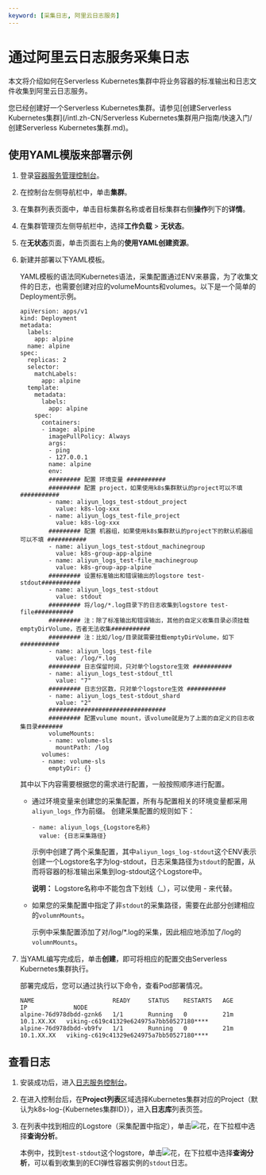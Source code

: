 ```yaml
---
keyword: [采集日志, 阿里云日志服务]
---
```


# 通过阿里云日志服务采集日志

本文将介绍如何在Serverless Kubernetes集群中将业务容器的标准输出和日志文件收集到阿里云日志服务。

您已经创建好一个Serverless Kubernetes集群。请参见[创建Serverless Kubernetes集群](/intl.zh-CN/Serverless Kubernetes集群用户指南/快速入门/创建Serverless Kubernetes集群.md)。

## 使用YAML模版来部署示例

1.  登录[容器服务管理控制台](https://cs.console.aliyun.com)。

2.  在控制台左侧导航栏中，单击**集群**。

3.  在集群列表页面中，单击目标集群名称或者目标集群右侧**操作**列下的**详情**。

4.  在集群管理页左侧导航栏中，选择**工作负载** \> **无状态**。

5.  在**无状态**页面，单击页面右上角的**使用YAML创建资源**。

6.  新建并部署以下YAML模板。

    YAML模板的语法同Kubernetes语法，采集配置通过ENV来暴露，为了收集文件的日志，也需要创建对应的volumeMounts和volumes。以下是一个简单的Deployment示例。

    ```
    apiVersion: apps/v1
    kind: Deployment
    metadata:
      labels:
        app: alpine
      name: alpine
    spec:
      replicas: 2
      selector:
        matchLabels:
          app: alpine
      template:
        metadata:
          labels:
            app: alpine
        spec:
          containers:
          - image: alpine
            imagePullPolicy: Always
            args:
            - ping
            - 127.0.0.1
            name: alpine
            env:
            ######### 配置 环境变量 ###########
            ######### 配置 project，如果使用k8s集群默认的project可以不填 ###########
            - name: aliyun_logs_test-stdout_project
              value: k8s-log-xxx
            - name: aliyun_logs_test-file_project
              value: k8s-log-xxx
            ######### 配置 机器组，如果使用k8s集群默认的project下的默认机器组可以不填 ###########
            - name: aliyun_logs_test-stdout_machinegroup
              value: k8s-group-app-alpine
            - name: aliyun_logs_test-file_machinegroup
              value: k8s-group-app-alpine
            ######### 设置标准输出和错误输出的logstore test-stdout###########
            - name: aliyun_logs_test-stdout
              value: stdout
            ######### 将/log/*.log目录下的日志收集到logstore test-file###########
            ######### 注：除了标准输出和错误输出，其他的自定义收集目录必须挂载emptyDirVolume，否者无法收集###########
            ######### 注：比如/log/目录就需要挂载emptyDirVolume，如下###########
            - name: aliyun_logs_test-file
              value: /log/*.log
            ######### 日志保留时间，只对单个logstore生效 ###########
            - name: aliyun_logs_test-stdout_ttl
              value: "7"
            ######### 日志分区数，只对单个logstore生效 ###########
            - name: aliyun_logs_test-stdout_shard
              value: "2"
            #################################
            ######### 配置vulume mount，该volume就是为了上面的自定义的日志收集目录#######
            volumeMounts:
            - name: volume-sls
              mountPath: /log
          volumes:
          - name: volume-sls
            emptyDir: {}
    ```

    其中以下内容需要根据您的需求进行配置，一般按照顺序进行配置。

    -   通过环境变量来创建您的采集配置，所有与配置相关的环境变量都采用`aliyun_logs_`作为前缀。 创建采集配置的规则如下：

        ```
        - name: aliyun_logs_{Logstore名称}
          value: {日志采集路径}
        ```

        示例中创建了两个采集配置，其中`aliyun_logs_log-stdout`这个ENV表示创建一个Logstore名字为log-stdout，日志采集路径为`stdout`的配置，从而将容器的标准输出采集到log-stdout这个Logstore中。

        **说明：** Logstore名称中不能包含下划线（\_），可以使用 - 来代替。

    -   如果您的采集配置中指定了非`stdout`的采集路径，需要在此部分创建相应的`volumnMounts`。

        示例中采集配置添加了对/log/\*.log的采集，因此相应地添加了/log的`volumnMounts`。

7.  当YAML编写完成后，单击**创建**，即可将相应的配置交由Serverless Kubernetes集群执行。

    部署完成后，您可以通过执行以下命令，查看Pod部署情况。

    ```
    NAME                      READY     STATUS    RESTARTS   AGE       IP             NODE
    alpine-76d978dbdd-gznk6   1/1       Running   0          21m       10.1.XX.XX   viking-c619c41329e624975a7bb50527180****
    alpine-76d978dbdd-vb9fv   1/1       Running   0          21m       10.1.XX.XX   viking-c619c41329e624975a7bb50527180****
    ```


## 查看日志

1.  安装成功后，进入[日志服务控制台](https://sls.console.aliyun.com)。

2.  在进入控制台后，在**Project列表**区域选择Kubernetes集群对应的Project（默认为k8s-log-\{Kubernetes集群ID\}），进入**日志库**列表页签。

3.  在列表中找到相应的Logstore（采集配置中指定），单击![花](https://static-aliyun-doc.oss-accelerate.aliyuncs.com/assets/img/zh-CN/9648649951/p57137.png)，在下拉框中选择**查询分析**。

    本例中，找到`test-stdout`这个logstore，单击![花](https://static-aliyun-doc.oss-accelerate.aliyuncs.com/assets/img/zh-CN/9648649951/p57137.png)，在下拉框中选择**查询分析**，可以看到收集到的ECI弹性容器实例的`stdout`日志。


